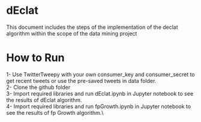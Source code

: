 # dEclat

This document includes the steps of the implementation of the declat algorithm within
the scope of the data mining project

# How to Run

1- Use TwitterTweepy with your own consumer_key and consumer_secret to get recent tweets or use the pre-saved tweets in data folder. \
2- Clone the github folder\
3- Import required libraries and run dEclat.ipynb in Jupyter notebook to see the results of dEclat algorithm.\
4- Import required libraries and run fpGrowth.ipynb in Jupyter notebook to see the results of fp Growth algorithm.\


